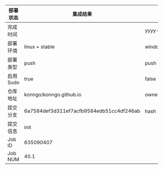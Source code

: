 部署状态 | 集成结果 | 参考值
---|---|---
完成时间 |  | yyyy-mm-dd hh:mm:ss
部署环境 | linux + stable | window | linux + stable
部署类型 | push | push | pull_request | api | cron
启用Sudo | true | false | true
仓库地址 | konngo/konngo.github.io | owner_name/repo_name
提交分支 | 6a7584def3d311ef7acfb9584edb51cc4df246ab | hash 16位
提交信息 | init |
Job ID   | 635090407 |
Job NUM  | 40.1 |
